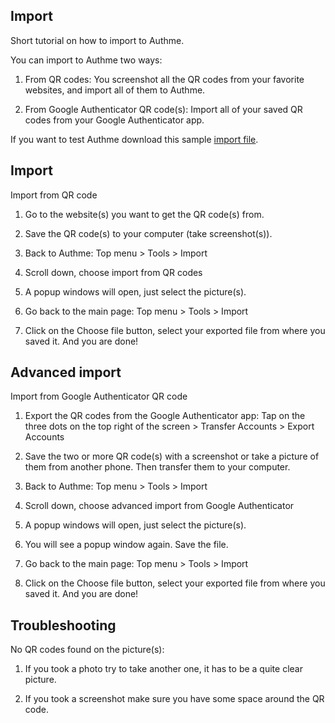 ## Import

Short tutorial on how to import to Authme.

You can import to Authme two ways:

1. From QR codes: You screenshot all the QR codes from your favorite websites, and import all of them to Authme.

1. From Google Authenticator QR code(s): Import all of your saved QR codes from your Google Authenticator app.

If you want to test Authme download this sample [import file](https://github.com/Levminer/authme/blob/main/sample/authme_import_sample.zip?raw=true).

## Import 

Import from QR code

1. Go to the website(s) you want to get the QR code(s) from.

1. Save the QR code(s) to your computer (take screenshot(s)).

1. Back to Authme: Top menu > Tools > Import

1. Scroll down, choose import from QR codes

1. A popup windows will open, just select the picture(s).

1. Go back to the main page: Top menu > Tools > Import

1. Click on the Choose file button, select your exported file from where you saved it. And you are done!

## Advanced import

Import from Google Authenticator QR code

1. Export the QR codes from the Google Authenticator app: Tap on the three dots on the top right of the screen > Transfer Accounts >
   Export Accounts

1. Save the two or more QR code(s) with a screenshot or take a picture of them from another phone. Then transfer them to your computer.

1. Back to Authme: Top menu > Tools > Import

1. Scroll down, choose advanced import from Google Authenticator

1. A popup windows will open, just select the picture(s).

1. You will see a popup window again. Save the file.

1. Go back to the main page: Top menu > Tools > Import

1. Click on the Choose file button, select your exported file from where you saved it. And you are done!

## Troubleshooting

No QR codes found on the picture(s):

1. If you took a photo try to take another one, it has to be a quite clear picture.

1. If you took a screenshot make sure you have some space around the QR code.
